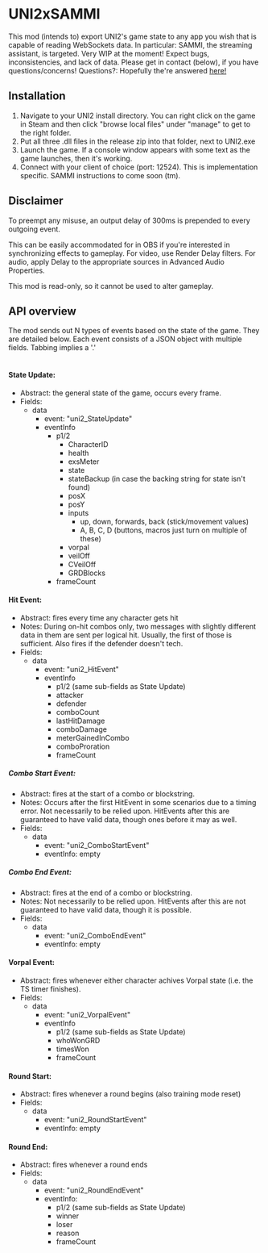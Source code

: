 # UNI2xSAMMI
 
This mod (intends to) export UNI2's game state to any app you wish that is capable of reading WebSockets data. In particular: SAMMI, the streaming assistant, is targeted.
Very WIP at the moment! Expect bugs, inconsistencies, and lack of data. Please get in contact (below), if you have questions/concerns!
Questions?: Hopefully the're answered [here!](https://thelettuceclub.github.io/mods/)

## Installation
1. Navigate to your UNI2 install directory. You can right click on the game in Steam and then click "browse local files" under "manage" to get to the right folder.
2. Put all three .dll files in the release zip into that folder, next to UNI2.exe
3. Launch the game. If a console window appears with some text as the game launches, then it's working.
4. Connect with your client of choice (port: 12524). This is implementation specific. SAMMI instructions to come soon (tm).

## Disclaimer
To preempt any misuse, an output delay of 300ms is prepended to every outgoing event.

This can be easily accommodated for in OBS if you're interested in synchronizing effects to gameplay. For video, use Render Delay filters. For audio, apply Delay to the appropriate sources in Advanced Audio Properties.

This mod is read-only, so it cannot be used to alter gameplay.

## API overview
The mod sends out N types of events based on the state of the game. They are detailed below.
Each event consists of a JSON object with multiple fields. Tabbing implies a '.'
<br><br>
#### State Update:
* Abstract: the general state of the game, occurs every frame.
* Fields:
    * data
        * event: "uni2_StateUpdate"
        * eventInfo
            * p1/2
                * CharacterID
                * health
                * exsMeter
                * state
                * stateBackup (in case the backing string for state isn't found)
                * posX
                * posY
                * inputs
                    * up, down, forwards, back (stick/movement values)
                    * A, B, C, D (buttons, macros just turn on multiple of these)
                * vorpal
                * veilOff
                * CVeilOff
                * GRDBlocks
            * frameCount

#### Hit Event:
* Abstract: fires every time any character gets hit
* Notes: During on-hit combos only, two messages with slightly different data in them are sent per logical hit. Usually, the first of those is sufficient. Also fires if the defender doesn't tech.
* Fields:
    * data
        * event: "uni2_HitEvent"
        * eventInfo
            * p1/2 (same sub-fields as State Update)
            * attacker
            * defender
            * comboCount
            * lastHitDamage
            * comboDamage
            * meterGainedInCombo
            * comboProration
            * frameCount

##### Combo Start Event:
* Abstract: fires at the start of a combo or blockstring.
* Notes: Occurs after the first HitEvent in some scenarios due to a timing error. Not necessarily to be relied upon. HitEvents after this are guaranteed to have valid data, though ones before it may as well.
* Fields:
    * data
        * event: "uni2_ComboStartEvent"
        * eventInfo: empty

##### Combo End Event:
* Abstract: fires at the end of a combo or blockstring.
* Notes: Not necessarily to be relied upon. HitEvents after this are not guaranteed to have valid data, though it is possible.
* Fields:
    * data
        * event: "uni2_ComboEndEvent"
        * eventInfo: empty

#### Vorpal Event:
* Abstract: fires whenever either character achives Vorpal state (i.e. the TS timer finishes).
* Fields:
    * data
        * event: "uni2_VorpalEvent"
        * eventInfo
            * p1/2 (same sub-fields as State Update)
            * whoWonGRD
            * timesWon
            * frameCount

#### Round Start:
* Abstract: fires whenever a round begins (also training mode reset)
* Fields:
    * data
        * event: "uni2_RoundStartEvent"
        * eventInfo: empty

#### Round End:
* Abstract: fires whenever a round ends
* Fields:
    * data
        * event: "uni2_RoundEndEvent"
        * eventInfo:
            * p1/2 (same sub-fields as State Update)
            * winner
            * loser
            * reason
            * frameCount
